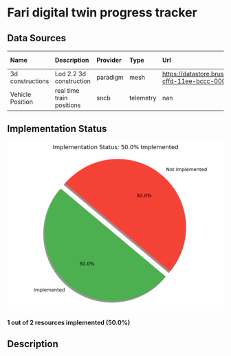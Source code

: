 # Fari digital twin progress tracker

## Data Sources

| Name             | Description               | Provider   | Type      | Url                                                                                     | Format           | Update frequency   | Harverster            | Implemented   | Priority   |
|:-----------------|:--------------------------|:-----------|:----------|:----------------------------------------------------------------------------------------|:-----------------|:-------------------|:----------------------|:--------------|:-----------|
| 3d constructions | Lod 2.2 3d construction   | paradigm   | mesh      | https://datastore.brussels/web/data/dataset/e9ec2aa4-cffd-11ee-bccc-00090ffe0001#access | shp/dwg/gpkg/skp | 1mounth            | nan                   | ❌ No          | high       |
| Vehicle Position | real time train positions | sncb       | telemetry | nan                                                                                     | geojson          | 30seconds          | tionGeometryHarvester | ✅ Yes         | nan        |

## Implementation Status

![Implementation Status](assets/implementation_chart.svg)

**1 out of 2 resources implemented (50.0%)**

## Description



